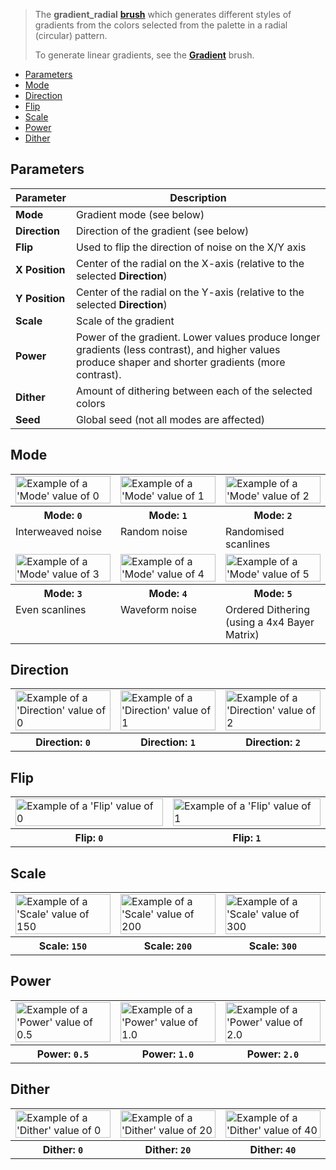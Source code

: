 > The **gradient_radial** **[brush](Brush-Shaders)** which generates different styles of gradients from the colors selected from the palette in a radial (circular) pattern.
>
> To generate linear gradients, see the [**Gradient**](Gradient-Brush) brush.

<!-- TOC -->
- [Parameters](#parameters)
- [Mode](#mode)
- [Direction](#direction)
- [Flip](#flip)
- [Scale](#scale)
- [Power](#power)
- [Dither](#dither)

## Parameters

Parameter | Description
--------- | -----------
**Mode**       | Gradient mode (see below)
**Direction**  | Direction of the gradient (see below)
**Flip**       | Used to flip the direction of noise on the X/Y axis
**X Position** | Center of the radial on the X-axis (relative to the selected **Direction**)
**Y Position** | Center of the radial on the Y-axis (relative to the selected **Direction**)
**Scale**      | Scale of the gradient
**Power**      | Power of the gradient. Lower values produce longer gradients (less contrast), and higher values produce shaper and shorter gradients (more contrast).
**Dither**     | Amount of dithering between each of the selected colors
**Seed**       | Global seed (not all modes are affected)

## Mode

<!-- SAMPLE gradient_radial mode 3 -->
<table>
	<tr>
		<td width="33.33%"><img width="100%" src="https://s3.amazonaws.com/misc.lachlanmcdonald.com/magicavoxel-shaders/0.13.0/gradient_radial_mode0.png" alt="Example of a 'Mode' value of 0"></td>
		<td width="33.33%"><img width="100%" src="https://s3.amazonaws.com/misc.lachlanmcdonald.com/magicavoxel-shaders/0.13.0/gradient_radial_mode1.png" alt="Example of a 'Mode' value of 1"></td>
		<td width="33.33%"><img width="100%" src="https://s3.amazonaws.com/misc.lachlanmcdonald.com/magicavoxel-shaders/0.13.0/gradient_radial_mode2.png" alt="Example of a 'Mode' value of 2"></td>
	</tr>
	<tr>
		<th>Mode: <code>0</code></th>
		<th>Mode: <code>1</code></th>
		<th>Mode: <code>2</code></th>
	</tr>
	<tr>
		<td valign="top">Interweaved noise</td>
		<td valign="top">Random noise</td>
		<td valign="top">Randomised scanlines</td>
	</tr>
	<tr>
		<td width="33.33%"><img width="100%" src="https://s3.amazonaws.com/misc.lachlanmcdonald.com/magicavoxel-shaders/0.13.0/gradient_radial_mode3.png" alt="Example of a 'Mode' value of 3"></td>
		<td width="33.33%"><img width="100%" src="https://s3.amazonaws.com/misc.lachlanmcdonald.com/magicavoxel-shaders/0.13.0/gradient_radial_mode4.png" alt="Example of a 'Mode' value of 4"></td>
		<td width="33.33%"><img width="100%" src="https://s3.amazonaws.com/misc.lachlanmcdonald.com/magicavoxel-shaders/0.13.0/gradient_radial_mode5.png" alt="Example of a 'Mode' value of 5"></td>
	</tr>
	<tr>
		<th>Mode: <code>3</code></th>
		<th>Mode: <code>4</code></th>
		<th>Mode: <code>5</code></th>
	</tr>
	<tr>
		<td valign="top">Even scanlines</td>
		<td valign="top">Waveform noise</td>
		<td valign="top">Ordered Dithering (using a 4x4 Bayer Matrix)</td>
	</tr>
</table>
<!-- END -->

## Direction

<!-- SAMPLE gradient_radial direction 3 -->
<table>
	<tr>
		<td width="33.33%"><img width="100%" src="https://s3.amazonaws.com/misc.lachlanmcdonald.com/magicavoxel-shaders/0.13.0/gradient_radial_direction0.png" alt="Example of a 'Direction' value of 0"></td>
		<td width="33.33%"><img width="100%" src="https://s3.amazonaws.com/misc.lachlanmcdonald.com/magicavoxel-shaders/0.13.0/gradient_radial_direction1.png" alt="Example of a 'Direction' value of 1"></td>
		<td width="33.33%"><img width="100%" src="https://s3.amazonaws.com/misc.lachlanmcdonald.com/magicavoxel-shaders/0.13.0/gradient_radial_direction2.png" alt="Example of a 'Direction' value of 2"></td>
	</tr>
	<tr>
		<th>Direction: <code>0</code></th>
		<th>Direction: <code>1</code></th>
		<th>Direction: <code>2</code></th>
	</tr>
</table>
<!-- END -->

## Flip

<!-- SAMPLE gradient_radial flip 2 -->
<table>
	<tr>
		<td width="50%"><img width="100%" src="https://s3.amazonaws.com/misc.lachlanmcdonald.com/magicavoxel-shaders/0.13.0/gradient_radial_flip0.png" alt="Example of a 'Flip' value of 0"></td>
		<td width="50%"><img width="100%" src="https://s3.amazonaws.com/misc.lachlanmcdonald.com/magicavoxel-shaders/0.13.0/gradient_radial_flip1.png" alt="Example of a 'Flip' value of 1"></td>
	</tr>
	<tr>
		<th>Flip: <code>0</code></th>
		<th>Flip: <code>1</code></th>
	</tr>
</table>
<!-- END -->

## Scale

<!-- SAMPLE gradient_radial scale 3 -->
<table>
	<tr>
		<td width="33.33%"><img width="100%" src="https://s3.amazonaws.com/misc.lachlanmcdonald.com/magicavoxel-shaders/0.13.0/gradient_radial_scale150.png" alt="Example of a 'Scale' value of 150"></td>
		<td width="33.33%"><img width="100%" src="https://s3.amazonaws.com/misc.lachlanmcdonald.com/magicavoxel-shaders/0.13.0/gradient_radial_scale200.png" alt="Example of a 'Scale' value of 200"></td>
		<td width="33.33%"><img width="100%" src="https://s3.amazonaws.com/misc.lachlanmcdonald.com/magicavoxel-shaders/0.13.0/gradient_radial_scale300.png" alt="Example of a 'Scale' value of 300"></td>
	</tr>
	<tr>
		<th>Scale: <code>150</code></th>
		<th>Scale: <code>200</code></th>
		<th>Scale: <code>300</code></th>
	</tr>
</table>
<!-- END -->

## Power

<!-- SAMPLE gradient_radial power 3 -->
<table>
	<tr>
		<td width="33.33%"><img width="100%" src="https://s3.amazonaws.com/misc.lachlanmcdonald.com/magicavoxel-shaders/0.13.0/gradient_radial_power050.png" alt="Example of a 'Power' value of 0.5"></td>
		<td width="33.33%"><img width="100%" src="https://s3.amazonaws.com/misc.lachlanmcdonald.com/magicavoxel-shaders/0.13.0/gradient_radial_power100.png" alt="Example of a 'Power' value of 1.0"></td>
		<td width="33.33%"><img width="100%" src="https://s3.amazonaws.com/misc.lachlanmcdonald.com/magicavoxel-shaders/0.13.0/gradient_radial_power200.png" alt="Example of a 'Power' value of 2.0"></td>
	</tr>
	<tr>
		<th>Power: <code>0.5</code></th>
		<th>Power: <code>1.0</code></th>
		<th>Power: <code>2.0</code></th>
	</tr>
</table>
<!-- END -->

## Dither

<!-- SAMPLE gradient_radial dither 3 -->
<table>
	<tr>
		<td width="33.33%"><img width="100%" src="https://s3.amazonaws.com/misc.lachlanmcdonald.com/magicavoxel-shaders/0.13.0/gradient_radial_dither0.png" alt="Example of a 'Dither' value of 0"></td>
		<td width="33.33%"><img width="100%" src="https://s3.amazonaws.com/misc.lachlanmcdonald.com/magicavoxel-shaders/0.13.0/gradient_radial_dither20.png" alt="Example of a 'Dither' value of 20"></td>
		<td width="33.33%"><img width="100%" src="https://s3.amazonaws.com/misc.lachlanmcdonald.com/magicavoxel-shaders/0.13.0/gradient_radial_dither40.png" alt="Example of a 'Dither' value of 40"></td>
	</tr>
	<tr>
		<th>Dither: <code>0</code></th>
		<th>Dither: <code>20</code></th>
		<th>Dither: <code>40</code></th>
	</tr>
</table>
<!-- END -->
